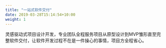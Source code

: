 ```yaml
---
title: "一站式软件交付"
date: 2019-03-28T15:14:54+10:00
weight: 1
---
```


灵感驱动式项目设计开发，专业团队全程服务项目从原型设计到MVP雏形直至完整软件交付，让软件开发过程不在是一件操心的事情，项目方全程省心。
